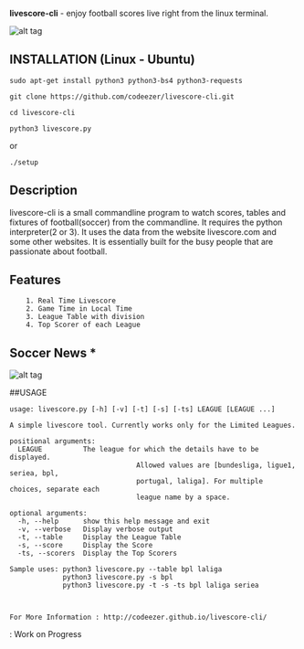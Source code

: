 <b>livescore-cli</b> - enjoy football scores live right from the linux terminal.

![alt tag](https://raw.githubusercontent.com/codeezer/livescore-cli/master/graphics/score.jpg)

    

## INSTALLATION (Linux - Ubuntu)


    sudo apt-get install python3 python3-bs4 python3-requests 
  
    git clone https://github.com/codeezer/livescore-cli.git
  
    cd livescore-cli
  
    python3 livescore.py


or

    ./setup

## Description

livescore-cli is a small commandline program to watch scores, tables and fixtures of football(soccer) from the commandline. It requires the python interpreter(2 or 3). It uses the data from the website livescore.com and some other websites. It is essentially built for the busy people that are passionate about football.

## Features

        1. Real Time Livescore
        2. Game Time in Local Time 
        3. League Table with division
        4. Top Scorer of each League

## Soccer News *

![alt tag](http://i.imgur.com/zRIErCV.jpg)


##USAGE

    usage: livescore.py [-h] [-v] [-t] [-s] [-ts] LEAGUE [LEAGUE ...]
    
    A simple livescore tool. Currently works only for the Limited Leagues.
    
    positional arguments:
      LEAGUE          The league for which the details have to be displayed.
                                   Allowed values are [bundesliga, ligue1, seriea, bpl,
                                   portugal, laliga]. For multiple choices, separate each
                                   league name by a space.

    optional arguments:
      -h, --help      show this help message and exit
      -v, --verbose   Display verbose output
      -t, --table     Display the League Table
      -s, --score     Display the Score
      -ts, --scorers  Display the Top Scorers
    
    Sample uses: python3 livescore.py --table bpl laliga
                 python3 livescore.py -s bpl
                 python3 livescore.py -t -s -ts bpl laliga seriea



    For More Information : http://codeezer.github.io/livescore-cli/

: Work on Progress 
